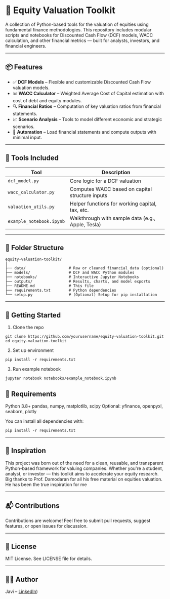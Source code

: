 # 🧮 Equity Valuation Toolkit

A collection of Python-based tools for the valuation of equities using fundamental finance methodologies. This repository includes modular scripts and notebooks for Discounted Cash Flow (DCF) models, WACC calculation, and other financial metrics — built for analysts, investors, and financial engineers.

---

## 📦 Features

- ✅ **DCF Models** – Flexible and customizable Discounted Cash Flow valuation models.
- 📊 **WACC Calculator** – Weighted Average Cost of Capital estimation with cost of debt and equity modules.
- 🔍 **Financial Ratios** – Computation of key valuation ratios from financial statements.
- 📈 **Scenario Analysis** – Tools to model different economic and strategic scenarios.
- 🧠 **Automation** – Load financial statements and compute outputs with minimal input.

---

## 🧰 Tools Included

| Tool                      | Description                                        |
|--------------------------|----------------------------------------------------|
| `dcf_model.py`           | Core logic for a DCF valuation                     |
| `wacc_calculator.py`     | Computes WACC based on capital structure inputs    |
| `valuation_utils.py`     | Helper functions for working capital, tax, etc.    |
| `example_notebook.ipynb` | Walkthrough with sample data (e.g., Apple, Tesla)  |

---

## 📂 Folder Structure

    equity-valuation-toolkit/
    │
    ├── data/                   # Raw or cleaned financial data (optional)
    ├── models/                 # DCF and WACC Python modules
    ├── notebooks/              # Interactive Jupyter Notebooks
    ├── outputs/                # Results, charts, and model exports
    ├── README.md               # This file
    ├── requirements.txt        # Python dependencies
    └── setup.py                # (Optional) Setup for pip installation

---

## 🚀 Getting Started
1. Clone the repo

```
git clone https://github.com/yourusername/equity-valuation-toolkit.git
cd equity-valuation-toolkit
```

2. Set up environment

```
pip install -r requirements.txt
```

3. Run example notebook

```
jupyter notebook notebooks/example_notebook.ipynb
```

## 🧾 Requirements

Python 3.8+
pandas, numpy, matplotlib, scipy
Optional: yfinance, openpyxl, seaborn, plotly

You can install all dependencies with:

```
pip install -r requirements.txt
```

---

## 🧠 Inspiration

This project was born out of the need for a clean, reusable, and transparent Python-based framework for valuing companies. Whether you're a student, analyst, or investor — this toolkit aims to accelerate your equity research. Big thanks to Prof. Damodaran for all his free material on equities valuation. He has been the true inspiration for me

---

## 📬 Contributions

Contributions are welcome! Feel free to submit pull requests, suggest features, or open issues for discussion.

---

## 📝 License

MIT License. See LICENSE file for details.

---

## 🙋‍♂️ Author

Javi – [LinkedIn](https://www.linkedin.com/in/javierdearquer/))
